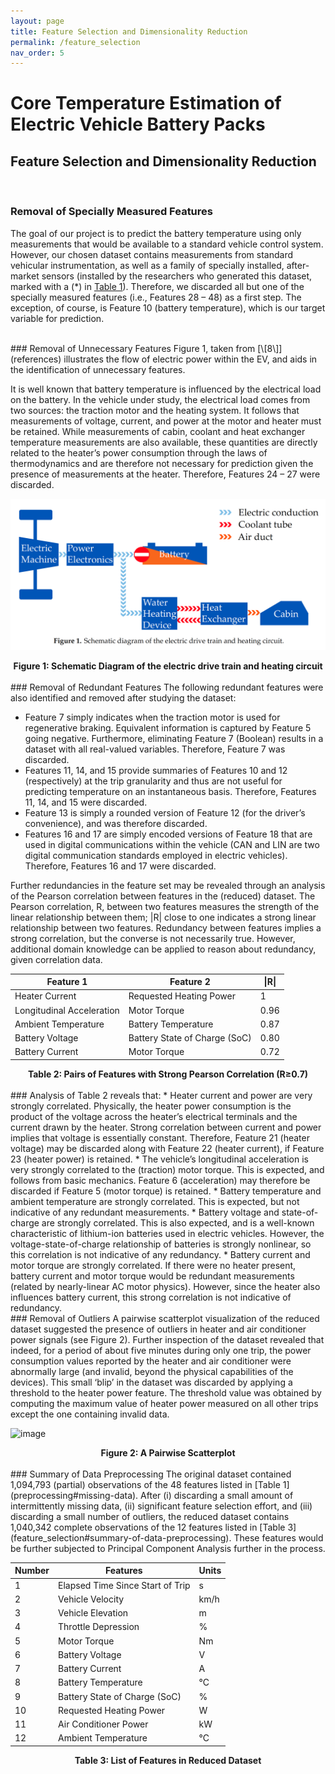 ```yaml
---
layout: page
title: Feature Selection and Dimensionality Reduction
permalink: /feature_selection
nav_order: 5
---
```


# Core Temperature Estimation of Electric Vehicle Battery Packs

## Feature Selection and Dimensionality Reduction
<br/>

### Removal of Specially Measured Features
The goal of our project is to predict the battery temperature using only measurements that would be available to a standard vehicle control system. However, our chosen dataset contains measurements from standard vehicular instrumentation, as well as a family of specially installed, after-market sensors (installed by the researchers who generated this dataset, marked with a (*) in [Table 1](preprocessing#missing-data)). Therefore, we discarded all but one of the specially measured features (i.e., Features 28 – 48) as a first step. The exception, of course, is Feature 10 (battery temperature), which is our target variable for prediction.

<br/>
### Removal of Unnecessary Features
Figure 1, taken from [\[8\]](references) illustrates the flow of electric power within the EV, and aids in the identification of unnecessary features. 

It is well known that battery temperature is influenced by the electrical load on the battery. In the vehicle under study, the electrical load comes from two sources: the traction motor and the heating system. It follows that measurements of voltage, current, and power at the motor and heater must be retained. While measurements of cabin, coolant and heat exchanger temperature measurements are also available, these quantities are directly related to the heater’s power consumption through the laws of thermodynamics and are therefore not necessary for prediction given the presence of measurements at the heater. Therefore, Features 24 – 27 were discarded.

![image](figs/powerFlowDiagram.png)
<center><b> Figure 1: Schematic Diagram of the electric drive train and heating circuit </b></center>

<br/>
### Removal of Redundant Features
The following redundant features were also identified and removed after studying the dataset:

* Feature 7 simply indicates when the traction motor is used for regenerative braking. Equivalent information is captured by Feature 5 going negative. Furthermore, eliminating Feature 7 (Boolean) results in a dataset with all real-valued variables. Therefore, Feature 7 was discarded.
* Features 11, 14, and 15 provide summaries of Features 10 and 12 (respectively) at the trip granularity and thus are not useful for predicting temperature on an instantaneous basis. Therefore, Features 11, 14, and 15 were discarded.
* Feature 13 is simply a rounded version of Feature 12 (for the driver’s convenience), and was therefore discarded.
* Features 16 and 17 are simply encoded versions of Feature 18 that are used in digital communications within the vehicle (CAN and LIN are two digital communication standards employed in electric vehicles). Therefore, Features 16 and 17 were discarded.

Further redundancies in the feature set may be revealed through an analysis of the Pearson correlation between features in the (reduced) dataset. The Pearson correlation, R, between two features measures the strength of the linear relationship between them; \|R\| close to one indicates a strong linear relationship between two features. Redundancy between features implies a strong correlation, but the converse is not necessarily true. However, additional domain knowledge can be applied to reason about redundancy, given correlation data.

| Feature 1                      | Feature 2                     | \|R\| |
| ------------------------------ | ----------------------------- | ----- |
| Heater Current                 | Requested Heating Power       | 1     |
| Longitudinal Acceleration      | Motor Torque                  | 0.96  |
| Ambient Temperature            | Battery Temperature           | 0.87  |
| Battery Voltage                | Battery State of Charge (SoC) | 0.80  |
| Battery Current                | Motor Torque                  | 0.72  |

<center> <b> Table 2: Pairs of Features with Strong Pearson Correlation (R≥0.7) </b> </center>

<br/>
### Analysis of Table 2 reveals that:
* Heater current and power are very strongly correlated. Physically, the heater power consumption is the product of the voltage across the heater’s electrical terminals and the current drawn by the heater. Strong correlation between current and power implies that voltage is essentially constant. Therefore, Feature 21 (heater voltage) may be discarded along with Feature 22 (heater current), if Feature 23 (heater power) is retained.
* The vehicle’s longitudinal acceleration is very strongly correlated to the (traction) motor torque. This is expected, and follows from basic mechanics.  Feature 6 (acceleration) may therefore be discarded if Feature 5 (motor torque) is retained.
* Battery temperature and ambient temperature are strongly correlated. This is expected, but not indicative of any redundant measurements.
* Battery voltage and state-of-charge are strongly correlated. This is also expected, and is a well-known characteristic of lithium-ion batteries used in electric vehicles. However, the voltage-state-of-charge relationship of batteries is strongly nonlinear, so this correlation is not indicative of any redundancy.
* Battery current and motor torque are strongly correlated. If there were no heater present, battery current and motor torque would be redundant measurements (related by nearly-linear AC motor physics). However, since the heater also influences battery current, this strong correlation is not indicative of redundancy.


<br/>
### Removal of Outliers
A pairwise scatterplot visualization of the reduced dataset suggested the presence of outliers in heater and air conditioner power signals (see Figure 2). Further inspection of the dataset revealed that indeed, for a period of about five minutes during only one trip, the power consumption values reported by the heater and air conditioner were abnormally large (and invalid, beyond the physical capabilities of the devices). This small ‘blip’ in the dataset was discarded by applying a threshold to the heater power feature. The threshold value was obtained by computing the maximum value of heater power measured on all other trips except the one containing invalid data.

![image](figs/pairplot.png)
<center><b> Figure 2: A Pairwise Scatterplot </b></center>

<br/>
### Summary of Data Preprocessing
The original dataset contained 1,094,793 (partial) observations of the 48 features listed in [Table 1](preprocessing#missing-data). After (i) discarding a small amount of intermittently missing data, (ii) significant feature selection effort, and (iii) discarding a small number of outliers, the reduced dataset contains 1,040,342 complete observations of the 12 features listed in [Table 3](feature_selection#summary-of-data-preprocessing). These features would be further subjected to Principal Component Analysis further in the process.

| Number | Features                         | Units |
| ------ | -------------------------------- | ----- |
| 1      | Elapsed Time Since Start of Trip | s     |
| 2      | Vehicle Velocity                 | km/h  |
| 3      | Vehicle Elevation                | m     |
| 4      | Throttle Depression              | %     |
| 5      | Motor Torque                     | Nm    |
| 6      | Battery Voltage                  | V     |
| 7      | Battery Current                  | A     |
| 8      | Battery Temperature              | °C    |
| 9      | Battery State of Charge (SoC)    | %     |
| 10     | Requested Heating Power          | W     |
| 11     | Air Conditioner Power            | kW    |
| 12     | Ambient Temperature              | °C    |

<center> <b> Table 3: List of Features in Reduced Dataset </center> </b>
